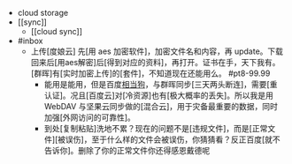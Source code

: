 - cloud storage
- [[sync]]
    - [[cloud sync]]
- #inbox
    - 上传[度娘云] 先[用 aes 加密软件]，加密文件名和内容，再 update。下载回来后[用aes解密]后[得到对应的资料]，再打开。证书在手，天下我有。[群晖]有[实时加密上传]的[套件]，不知道现在还能用么。 #pt8-99.99
        - 能用是能用，但是百度[相当狗](https://www.zhihu.com/question/420273850/answer/1836326995)，与群晖同步[三天两头断连]，需要[重认证]。况且[百度云]对[冷资源]也有[极大概率的丢失]。所以我是用 WebDAV 与坚果云同步做的[混合云]，用于灾备最重要的数据，同时加强[外网访问的可靠性]。
        - 到处[复制粘贴]洗地不累？现在的问题不是[违规文件]，而是[正常文件][被误伤]，至于什么样的文件会被误伤，你猜猜看？反正百度[就不告诉你]。删除了你的正常文件你还得感恩戴德呢
